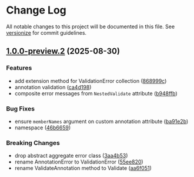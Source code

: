 # Change Log

All notable changes to this project will be documented in this file. See [versionize](https://github.com/versionize/versionize) for commit guidelines.

<a name="1.0.0-preview.2"></a>
## [1.0.0-preview.2](https://www.github.com/aliastopan/AliasTopan.SimplyValidate/releases/tag/v1.0.0-preview.2) (2025-08-30)

### Features

* add extension method for ValidationError collection ([868999c](https://www.github.com/aliastopan/AliasTopan.SimplyValidate/commit/868999ce777e515fd247f84bf948b1333d180efe))
* annotation validation ([ca4d198](https://www.github.com/aliastopan/AliasTopan.SimplyValidate/commit/ca4d198ccc85664aa82a5d941cbdb20c9d95800d))
* composite error messages from `NestedValidate` attribute ([b948ffb](https://www.github.com/aliastopan/AliasTopan.SimplyValidate/commit/b948ffb3500a5bdfbeb9072eb1cabad5f9a86fbb))

### Bug Fixes

* ensure `memberNames` argument on custom annotation attribute ([ba91e2b](https://www.github.com/aliastopan/AliasTopan.SimplyValidate/commit/ba91e2b0b072f37673c988a28719c15dfab42859))
* namespace ([46b6659](https://www.github.com/aliastopan/AliasTopan.SimplyValidate/commit/46b66592d1f0cc85ebc5328babf6b228055a4d94))

### Breaking Changes

* drop abstract aggregate error class ([3aa4b53](https://www.github.com/aliastopan/AliasTopan.SimplyValidate/commit/3aa4b53046f07d62e44a39a08af7f7e4b08ba369))
* rename AnnotationError to ValidationError ([55ee820](https://www.github.com/aliastopan/AliasTopan.SimplyValidate/commit/55ee8202b92d6ab60d0499db3184ff95d681109d))
* rename ValidateAnnotation method to Validate ([aa6f051](https://www.github.com/aliastopan/AliasTopan.SimplyValidate/commit/aa6f0514601c50d7682d69e9041dae7a649b6aae))

